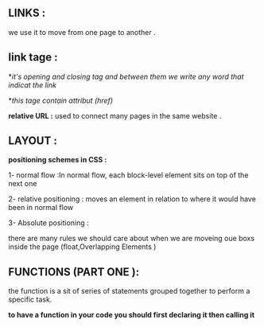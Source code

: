 ## LINKS :

we use it to move from one page to another .

## <a> link tage :

**it's opening and closing tag and between them we write any word that indicat the link*

**this tage contain attribut (href)*

**relative URL :** used to connect many pages in the same website .


## LAYOUT :

**positioning schemes in CSS :**

1- normal flow :In normal flow, each block-level element sits on top of the next
one

2- relative positioning : moves an element in relation to where it
would have been in normal flow

3- Absolute positioning :

there are many rules we should care about when we are moveing oue boxs inside the page (float,Overlapping Elements )

## FUNCTIONS (PART ONE ):

the function is a sit of  series of statements grouped together to perform a specific task.

**to have a function in your code you should first declaring it then calling it**




